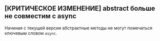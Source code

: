 ## \[КРИТИЧЕСКОЕ ИЗМЕНЕНИЕ\] abstract больше не совместим с async

Начиная с текущей версии абстрактные методы не могут помечаться ключевым словом `async`.
